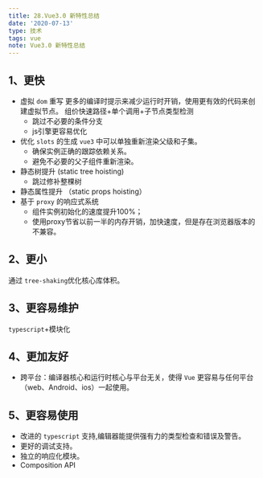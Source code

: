```yaml
---
title: 28.Vue3.0 新特性总结
date: '2020-07-13'
type: 技术
tags: vue
note: Vue3.0 新特性总结
---
```

## 1、更快
+ 虚拟 `dom` 重写
更多的编译时提示来减少运行时开销，使用更有效的代码来创建虚拟节点。
组价快速路径+单个调用+子节点类型检测
    + 跳过不必要的条件分支
    + js引擎更容易优化
+ 优化 `slots` 的生成
`vue3` 中可以单独重新渲染父级和子集。
    + 确保实例正确的跟踪依赖关系。
    + 避免不必要的父子组件重新渲染。
+ 静态树提升 (static tree hoisting)
    + 跳过修补整棵树
+ 静态属性提升 （static props hoisting）
+ 基于 `proxy` 的响应式系统
    + 组件实例初始化的速度提升100%；
    + 使用proxy节省以前一半的内存开销，加快速度，但是存在浏览器版本的不兼容。

## 2、更小
通过 `tree-shaking`优化核心库体积。


## 3、更容易维护
`typescript`+模块化

## 4、更加友好
+ 跨平台：编译器核心和运行时核心与平台无关，使得 `Vue` 更容易与任何平台（web、Android、ios）一起使用。

## 5、更容易使用
+ 改进的 `typescript` 支持,编辑器能提供强有力的类型检查和错误及警告。
+ 更好的调试支持。
+ 独立的响应化模块。
+ Composition API
